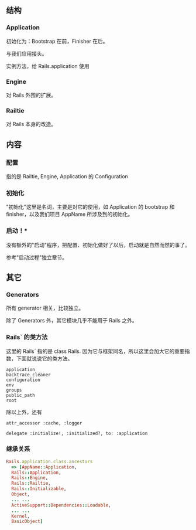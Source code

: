 ## 结构

### Application

初始化为：Bootstrap 在前，Finisher 在后。

与我们应用接头。

实例方法，给 Rails.application 使用

### Engine

对 Rails 外围的扩展。

### Railtie

对 Rails 本身的改造。

## 内容

### 配置

指的是 Railtie, Engine, Application 的 Configuration

### 初始化

"初始化"这里是名词，主要是对它的使用，如 Application 的 bootstrap 和 finisher，以及我们项目 AppName 所涉及到的初始化。

### 启动！*

没有额外的"启动"程序，把配置、初始化做好了以后，启动就是自然而然的事了。

参考"启动过程"独立章节。

## 其它

### Generators

所有 generator 相关，比较独立。

除了 Generators 外，其它模块几乎不能用于 Rails 之外。

### Rails` 的类方法

这里的 Rails` 指的是 class Rails. 因为它与框架同名，所以这里会加大它的重要指数，下面就说说它的类方法。

```
application
backtrace_cleaner
configuration
env
groups
public_path
root
```

除以上外，还有

```
attr_accessor :cache, :logger
```

```
delegate :initialize!, :initialized?, to: :application
```

### 继承关系

```ruby
Rails.application.class.ancestors
  => [AppName::Application,
  Rails::Application,
  Rails::Engine,
  Rails::Railtie,
  Rails::Initializable,
  Object,
  ... ...
  ActiveSupport::Dependencies::Loadable,
  ... ...
  Kernel,
  BasicObject] 
```
